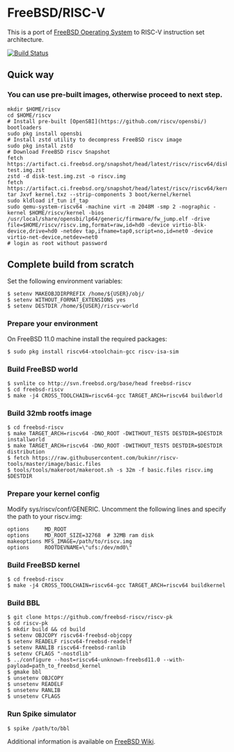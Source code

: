 # FreeBSD/RISC-V
This is a port of [FreeBSD Operating System](http://www.freebsd.org) to RISC-V instruction set architecture.

[![Build Status](https://ci.freebsd.org/buildStatus/icon?job=FreeBSD-head-riscv64-build)](https://ci.freebsd.org/job/FreeBSD-head-riscv64-build/)


## Quick way

### You can use pre-built images, otherwise proceed to next step.
```
mkdir $HOME/riscv
cd $HOME/riscv
# Install pre-built [OpenSBI](https://github.com/riscv/opensbi/) bootloaders
sudo pkg install opensbi
# Install zstd utility to decompress FreeBSD riscv image
sudo pkg install zstd
# Download FreeBSD riscv Snapshot
fetch https://artifact.ci.freebsd.org/snapshot/head/latest/riscv/riscv64/disk-test.img.zst
zstd -d disk-test.img.zst -o riscv.img
fetch https://artifact.ci.freebsd.org/snapshot/head/latest/riscv/riscv64/kernel.txz 
tar Jxvf kernel.txz --strip-components 3 boot/kernel/kernel
sudo kldload if_tun if_tap
sudo qemu-system-riscv64 -machine virt -m 2048M -smp 2 -nographic -kernel $HOME/riscv/kernel -bios /usr/local/share/opensbi/lp64/generic/firmware/fw_jump.elf -drive file=$HOME/riscv/riscv.img,format=raw,id=hd0 -device virtio-blk-device,drive=hd0 -netdev tap,ifname=tap0,script=no,id=net0 -device virtio-net-device,netdev=net0
# login as root without password
```

## Complete build from scratch
Set the following environment variables:
```
$ setenv MAKEOBJDIRPREFIX /home/${USER}/obj/
$ setenv WITHOUT_FORMAT_EXTENSIONS yes
$ setenv DESTDIR /home/${USER}/riscv-world
```

### Prepare your environment
On FreeBSD 11.0 machine install the required packages:
```
$ sudo pkg install riscv64-xtoolchain-gcc riscv-isa-sim
```

### Build FreeBSD world
```
$ svnlite co http://svn.freebsd.org/base/head freebsd-riscv
$ cd freebsd-riscv
$ make -j4 CROSS_TOOLCHAIN=riscv64-gcc TARGET_ARCH=riscv64 buildworld
```

### Build 32mb rootfs image
```
$ cd freebsd-riscv
$ make TARGET_ARCH=riscv64 -DNO_ROOT -DWITHOUT_TESTS DESTDIR=$DESTDIR installworld
$ make TARGET_ARCH=riscv64 -DNO_ROOT -DWITHOUT_TESTS DESTDIR=$DESTDIR distribution
$ fetch https://raw.githubusercontent.com/bukinr/riscv-tools/master/image/basic.files
$ tools/tools/makeroot/makeroot.sh -s 32m -f basic.files riscv.img $DESTDIR
```

### Prepare your kernel config
Modify sys/riscv/conf/GENERIC. Uncomment the following lines and specify the path to your riscv.img:
```
options 	MD_ROOT
options 	MD_ROOT_SIZE=32768	# 32MB ram disk
makeoptions	MFS_IMAGE=/path/to/riscv.img
options 	ROOTDEVNAME=\"ufs:/dev/md0\"
```

### Build FreeBSD kernel
```
$ cd freebsd-riscv
$ make -j4 CROSS_TOOLCHAIN=riscv64-gcc TARGET_ARCH=riscv64 buildkernel
```

### Build BBL
```
$ git clone https://github.com/freebsd-riscv/riscv-pk
$ cd riscv-pk
$ mkdir build && cd build
$ setenv OBJCOPY riscv64-freebsd-objcopy
$ setenv READELF riscv64-freebsd-readelf
$ setenv RANLIB riscv64-freebsd-ranlib
$ setenv CFLAGS "-nostdlib"
$ ../configure --host=riscv64-unknown-freebsd11.0 --with-payload=path_to_freebsd_kernel
$ gmake bbl
$ unsetenv OBJCOPY
$ unsetenv READELF
$ unsetenv RANLIB
$ unsetenv CFLAGS
```

### Run Spike simulator
```
$ spike /path/to/bbl
```

Additional information is available on [FreeBSD Wiki](http://wiki.freebsd.org/riscv).
